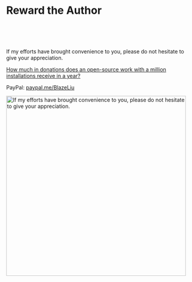 # Reward the Author

<br />
<br />
<br />

If my efforts have brought convenience to you, please do not hesitate to give your appreciation.  

[How much in donations does an open-source work with a million installations receive in a year?](./aboutDonate.md)  

PayPal: [paypal.me/BlazeLiu](https://paypal.me/BlazeLiu)  

<p>
  <img src="https://h5player.anzz.top/assets/img/donate.png" width=480 alt="If my efforts have brought convenience to you, please do not hesitate to give your appreciation." />
</p>

<br />
<br />
<br />
